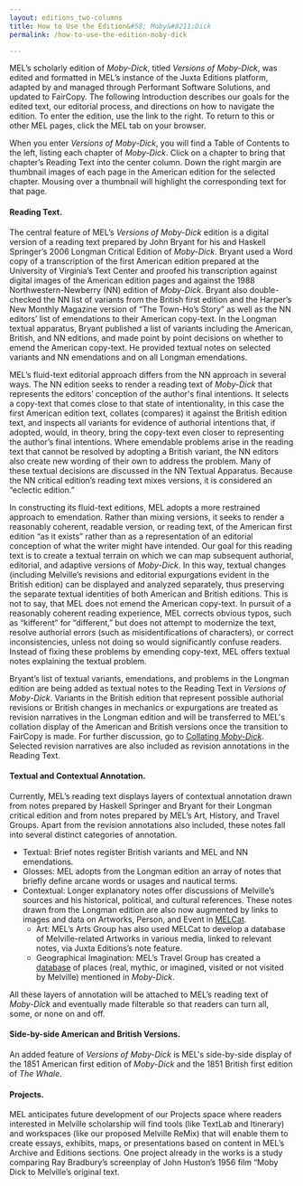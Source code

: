 ```yaml
---
layout: editions_two-columns
title: How to Use the Edition&#58; Moby&#8211;Dick
permalink: /how-to-use-the-edition-moby-dick

---
```


MEL’s scholarly edition of *Moby-Dick*, titled *Versions of Moby-Dick*, was edited and formatted in MEL’s instance of the Juxta Editions platform, adapted by and managed through Performant Software Solutions, and updated to FairCopy. The following Introduction describes our goals for the edited text, our editorial process, and directions on how to navigate the edition. To enter the edition, use the link to the right. To return to this or other MEL pages, click the MEL tab on your browser.

When you enter *Versions of Moby-Dick*, you will find a Table of Contents to the left, listing each chapter of *Moby-Dick*. Click on a chapter to bring that chapter’s Reading Text into the center column. Down the right margin are thumbnail images of each page in the American edition for the selected chapter. Mousing over a thumbnail will highlight the corresponding text for that page.

#### Reading Text.
The central feature of MEL’s *Versions of Moby-Dick* edition is a digital version of a reading text prepared by John Bryant for his and Haskell Springer’s 2006 Longman Critical Edition of *Moby-Dick*. Bryant used a Word copy of a transcription of the first American edition prepared at the University of Virginia’s Text Center and proofed his transcription against digital images of the American edition pages and against the 1988 Northwestern-Newberry (NN) edition of  *Moby-Dick*. Bryant also double-checked the NN list of variants from the British first edition and the Harper’s New Monthly Magazine version of “The Town-Ho’s Story” as well as the NN editors’ list of emendations to their American copy-text. In the Longman textual apparatus, Bryant published a list of variants including the American, British, and NN editions, and made point by point decisions on whether to emend the American copy-text. He provided textual notes on selected variants and NN emendations and on all Longman emendations.

MEL’s fluid-text editorial approach differs from the NN approach in several ways. The NN edition seeks to render a reading text of *Moby-Dick* that represents the editors’ conception of the author's final intentions. It selects a copy-text that comes close to that state of intentionality, in this case the first American edition text, collates (compares) it against the British edition text, and inspects all variants for evidence of authorial intentions that, if adopted, would, in theory, bring the copy-text even closer to representing the author’s final intentions. Where emendable problems arise in the reading text that cannot be resolved by adopting a British variant, the NN editors also create new wording of their own to address the problem. Many of these textual decisions are discussed in the NN Textual Apparatus. Because the NN critical edition’s reading text mixes versions, it is considered an “eclectic edition.”

In constructing its fluid-text editions, MEL adopts a more restrained approach to emendation. Rather than mixing versions, it seeks to render a reasonably coherent, readable version, or reading text, of the American first edition “as it exists” rather than as a representation of an editorial conception of what the writer might have intended. Our goal for this reading text is to create a textual terrain on which we can map subsequent authorial, editorial, and adaptive versions of  *Moby-Dick*. In this way, textual changes (including Melville’s revisions and editorial expurgations evident in the British edition) can be displayed and analyzed separately, thus preserving the separate textual identities of both American and British editions. This is not to say, that MEL does not emend the American copy-text. In pursuit of a reasonably coherent reading experience, MEL corrects obvious typos, such as “kifferent” for “different,” but does not attempt to modernize the text, resolve authorial errors (such as misidentifications of characters), or correct inconsistencies, unless not doing so would significantly confuse readers. Instead of fixing these problems by emending copy-text, MEL offers textual notes explaining the textual problem.

Bryant’s list of textual variants, emendations, and problems in the Longman edition are being added as textual notes to the Reading Text in *Versions of Moby-Dick*. Variants in the British edition that represent possible authorial revisions or British changes in mechanics or expurgations are treated as revision narratives in the Longman edition and will be transferred to MEL's collation display of the American and British versions once the transition to FairCopy is made. For further discussion, go to [Collating *Moby-Dick*](https://mel.netlify.app/expurgating-moby-dick). Selected revision narratives are also included as revision annotations in the Reading Text.

#### Textual and Contextual Annotation.
Currently, MEL’s reading text displays layers of contextual annotation drawn from notes prepared by Haskell Springer and Bryant for their Longman critical edition and from notes prepared by MEL’s Art, History, and Travel Groups. Apart from the revision annotations also included, these notes fall into several distinct categories of annotation.

*   Textual: Brief notes register British variants and MEL and NN emendations.
*   Glosses: MEL adopts from the Longman edition an array of notes that briefly define arcane words or usages and nautical terms.
*   Contextual: Longer explanatory notes offer discussions of Melville’s sources and his historical, political, and cultural references. These notes drawn from the Longman edition are also now augmented by links to images and data on Artworks, Person, and Event in [MELCat](/melcat-juxta-editions-integration.html).
    *   Art: MEL’s Arts Group has also used MELCat to develop a database of Melville-related Artworks in various media, linked to relevant notes, via Juxta Editions’s note feature.
    *   Geographical Imagination: MEL’s Travel Group has created a <a href="pdf/mel_travel_grid.pdf/" target="_blank">database</a> of places (real, mythic, or imagined, visited or not visited by Melville) mentioned in *Moby-Dick*.

All these layers of annotation will be attached to MEL’s reading text of *Moby-Dick* and eventually made filterable so that readers can turn all, some, or none on and off.

#### Side-by-side American and British Versions.
An added feature of *Versions of Moby-Dick* is MEL's side-by-side display of the 1851 American first edition of *Moby-Dick* and the 1851 British first edition of  *The Whale*.

#### Projects.
MEL anticipates future development of our Projects space where readers interested in Melville scholarship will find tools (like TextLab and Itinerary) and workspaces (like our proposed Melville ReMix) that will enable them to create essays, exhibits, maps, or presentations based on content in MEL’s Archive and Editions sections. One project already in the works is a study comparing Ray Bradbury’s screenplay of John Huston’s 1956 film “Moby Dick to Melville’s original text.
